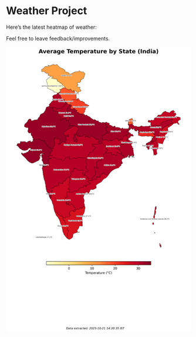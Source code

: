 # Weather Project

Here’s the latest heatmap of weather:

Feel free to leave feedback/improvements.

![India Heatmap](docs/assets/india_heatmap.png?v=F7495D)
